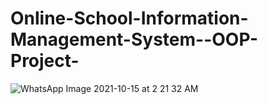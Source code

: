 # Online-School-Information-Management-System--OOP-Project-

![WhatsApp Image 2021-10-15 at 2 21 32 AM](https://user-images.githubusercontent.com/72688889/145990901-7d465037-c198-4b4c-9b8c-f1b87cb11781.jpeg)
